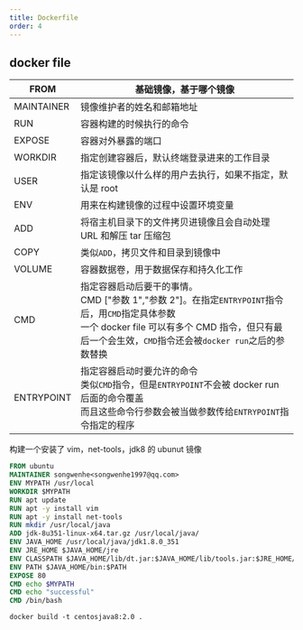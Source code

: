 ```yaml
---
title: Dockerfile
order: 4
---
```


## docker file

| FROM       | 基础镜像，基于哪个镜像                                                                                                                                                                                            |
| ---------- | ----------------------------------------------------------------------------------------------------------------------------------------------------------------------------------------------------------------- |
| MAINTAINER | 镜像维护者的姓名和邮箱地址                                                                                                                                                                                        |
| RUN        | 容器构建的时候执行的命令                                                                                                                                                                                          |
| EXPOSE     | 容器对外暴露的端口                                                                                                                                                                                                |
| WORKDIR    | 指定创建容器后，默认终端登录进来的工作目录                                                                                                                                                                        |
| USER       | 指定该镜像以什么样的用户去执行，如果不指定，默认是 root                                                                                                                                                           |
| ENV        | 用来在构建镜像的过程中设置环境变量                                                                                                                                                                                |
| ADD        | 将宿主机目录下的文件拷贝进镜像且会自动处理 URL 和解压 tar 压缩包                                                                                                                                                  |
| COPY       | 类似`ADD`，拷贝文件和目录到镜像中                                                                                                                                                                                 |
| VOLUME     | 容器数据卷，用于数据保存和持久化工作                                                                                                                                                                              |
| CMD        | 指定容器启动后要干的事情。<br />CMD ["参数 1","参数 2"]。在指定`ENTRYPOINT`指令后，用`CMD`指定具体参数<br />一个 docker file 可以有多个 CMD 指令，但只有最后一个会生效，`CMD`指令还会被`docker run`之后的参数替换 |
| ENTRYPOINT | 指定容器启动时要允许的命令<br />类似`CMD`指令，但是`ENTRYPOINT`不会被 docker run 后面的命令覆盖<br />而且这些命令行参数会被当做参数传给`ENTRYPOINT`指令指定的程序                                                 |

构建一个安装了 vim，net-tools，jdk8 的 ubunut 镜像

```dockerfile
FROM ubuntu
MAINTAINER songwenhe<songwenhe1997@qq.com>
ENV MYPATH /usr/local
WORKDIR $MYPATH
RUN apt update
RUN apt -y install vim
RUN apt -y install net-tools
RUN mkdir /usr/local/java
ADD jdk-8u351-linux-x64.tar.gz /usr/local/java/
ENV JAVA_HOME /usr/local/java/jdk1.8.0_351
ENV JRE_HOME $JAVA_HOME/jre
ENV CLASSPATH $JAVA_HOME/lib/dt.jar:$JAVA_HOME/lib/tools.jar:$JRE_HOME/lib:$CLASSPATH
ENV PATH $JAVA_HOME/bin:$PATH
EXPOSE 80
CMD echo $MYPATH
CMD echo "successful"
CMD /bin/bash
```

```shell
docker build -t centosjava8:2.0 .
```
